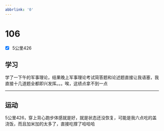 ```yaml
---
abbrlink: '0'
---
```

# 106

- [x] 5公里426

## 学习

学了一下午的军事理论，结果晚上军事理论考试简答题和论述题直接让我语塞，我直接十几道题全都即兴发挥。。。唉，这绩点拿不到一点
***

## 运动

5公里426，穿上背心跑步体感就是好，就是状态还没恢复，可能是我六点吃的盖浇饭，而且加米加的太多了，直接吃撑了哈哈哈
